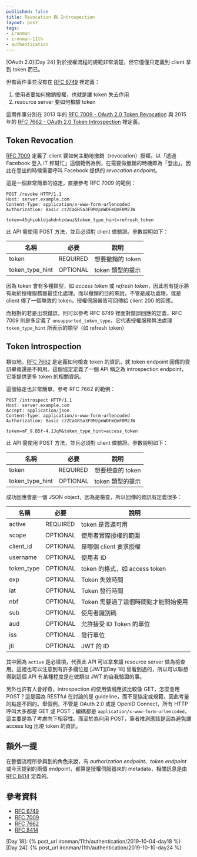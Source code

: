 ```yaml
---
published: false
title: Revocation 與 Introspection
layout: post
tags:
- ironman
- ironman-11th
- authentication
---
```


[OAuth 2.0][Day 24] 對於授權流程的規範非常清楚，但它僅僅只定義到 client 拿到 token 而已。

但有兩件事並沒有在 [RFC 6749][] 裡定義：

1. 使用者要如何撤銷授權，也就是讓 token 失去作用
2. resource server 要如何檢驗 token

這兩件事分別在 2013 年的 [RFC 7009 - OAuth 2.0 Token Revocation][RFC 7009] 與 2015 年的 [RFC 7662 - OAuth 2.0 Token Introspection][RFC 7662] 裡定義。

## Token Revocation

[RFC 7009][] 定義了 client 要如何主動地撤銷（revocation）授權。以「透過 Facebook 登入 iT 邦幫忙」這個範例為例，在需要做撤銷的時機即為「登出」。因此在登出的時候需要呼叫 Facebook 提供的 *revocation endpoint*。

這是一個非常簡單的協定，直接參考 RFC 7009 的範例：

    POST /revoke HTTP/1.1
    Host: server.example.com
    Content-Type: application/x-www-form-urlencoded
    Authorization: Basic czZCaGRSa3F0MzpnWDFmQmF0M2JW
    
    token=45ghiukldjahdnhzdauz&token_type_hint=refresh_token

此 API 需使用 POST 方法，並且必須對 client 做驗證。參數說明如下：

| 名稱 | 必要 | 說明 |
| --- | --- | --- |
| token | REQUIRED | 想要撤銷的 token |
| token_type_hint | OPTIONAL | token 類型的提示 |

因為 token 會有多種類型，如 *access token* 或 *refresh token*，因此若有提示將有助於授權服務器最佳化處理。而以撤銷的目的來說，不管是成功處理，或是 client 傳了一個無效的 token，授權伺服器皆可回傳給 client 200 的回應。

而相對的若是出現錯誤，則可以參考 RFC 6749 裡面對錯誤回應的定義，RFC 7009 則是多定義了 `unsupported_token_type`，它代表授權服務無法處理 `token_type_hint` 所表示的類型（如 refresh token）

## Token Introspection

類似地，[RFC 7662][] 是定義如何檢查 token 的資訊，就 token endpoint 回傳的資訊畢竟還是不夠用。這個協定定義了一個 API 稱之為 introspection endpoint，它能提供更多 token 的相關資訊。

這個協定也非常簡單，參考 RFC 7662 的範例：

    POST /introspect HTTP/1.1
    Host: server.example.com
    Accept: application/json
    Content-Type: application/x-www-form-urlencoded
    Authorization: Basic czZCaGRSa3F0MzpnWDFmQmF0M2JW
    
    token=mF_9.B5f-4.1JqM&token_type_hint=access_token

此 API 需使用 POST 方法，並且必須對 client 做驗證。參數說明如下：

| 名稱 | 必要 | 說明 |
| --- | --- | --- |
| token | REQUIRED | 想要檢查的 token  |
| token_type_hint | OPTIONAL | token 類型的提示 |

成功回應會是一個 JSON object，因為是檢查，所以回傳的資訊有定義很多：

| 名稱 | 必要 | 說明 |
| --- | --- | --- |
| active | REQUIRED | token 是否還可用 |
| scope | OPTIONAL | 使用者實際授權的範圍 |
| client_id | OPTIONAL | 是哪個 client 要求授權 |
| username | OPTIONAL | 使用者 ID |
| token_type | OPTIONAL | token 的格式，如 access token |
| exp | OPTIONAL | Token 失效時間 |
| iat | OPTIONAL | Token 發行時間 |
| nbf | OPTIONAL | Token 需要過了這個時間點才能開始使用 |
| sub | OPTIONAL | 使用者識別碼 |
| aud | OPTIONAL | 允許接受 ID Token 的單位 |
| iss | OPTIONAL | 發行單位 |
| jti | OPTIONAL | JWT 的 ID  |

其中因為 `active` 是必填項，代表此 API 可以拿來讓 resource server 做為檢查用。這裡也可以注意到有許多欄位是 [JWT][Day 18] 曾看到過的，所以可以聯想得到這個 API 有某種程度是在做類似 JWT 的自我驗證的事。

另外也許有人會好奇，introspection 的使用情境應該比較像 GET，怎麼會用 POST？這是因為 RESTful 在討論的是 guideline，而不是協定或規範，因此考量的點是不同的。舉個例，不管是 OAuth 2.0 或是 OpenID Connect，所有 HTTP 呼叫大多都是 GET 或 POST；編碼都是 `application/x-www-form-urlencoded`，這主要是為了考慮向下相容性。而至於為何用 POST，筆者推測應該是因為避免讓 access log 出現 token 的資訊。 

## 額外一提

在整個流程所參與到的角色來說，有 *authorization endpoint*、*token endpoint* 或今天提到的兩個 endpoint，都算是授權伺服器來的 metadata，相關訊息是由 [RFC 8414][] 定義的。

## 參考資料

* [RFC 6749][]
* [RFC 7009][]
* [RFC 7662][]
* [RFC 8414][]

[RFC 6749]: https://tools.ietf.org/html/rfc6749
[RFC 7009]: https://tools.ietf.org/html/rfc7009
[RFC 7662]: https://tools.ietf.org/html/rfc7662
[RFC 8414]: https://tools.ietf.org/html/rfc8414

[Day 18]: {% post_url ironman/11th/authentication/2019-10-04-day18 %}
[Day 24]: {% post_url ironman/11th/authentication/2019-10-10-day24 %}
